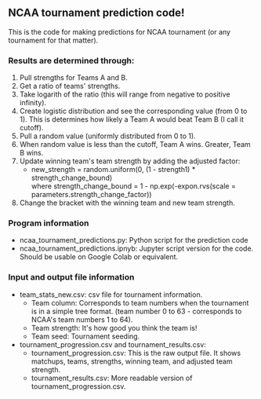 ## NCAA tournament prediction code!
This is the code for making predictions for NCAA tournament (or any tournament for that matter).

### Results are determined through:
1. Pull strengths for Teams A and B.
2. Get a ratio of teams' strengths.
3. Take logarith of the ratio (this will range from negative to positive infinity).
4. Create logistic distribution and see the corresponding value (from 0 to 1). This is determines how likely a Team A would beat Team B (I call it cutoff).
5. Pull a random value (uniformly distributed from 0 to 1).
6. When random value is less than the cutoff, Team A wins. Greater, Team B wins.
7. Update winning team's team strength by adding the adjusted factor: 
   * new_strength = random.uniform(0, (1 - strength1) * strength_change_bound)\
   where strength_change_bound = 1 - np.exp(-expon.rvs(scale = parameters.strength_change_factor))
9. Change the bracket with the winning team and new team strength.

### Program information
* ncaa_tournament_predictions.py: Python script for the prediction code 
* ncaa_tournament_predictions.ipnyb: Jupyter script version for the code. Should be usable on Google Colab or equivalent.

### Input and output file information
* team_stats_new.csv: csv file for tournament information. 
  * Team column: Corresponds to team numbers when the tournament is in a simple tree format. (team number 0 to 63 - corresponds to NCAA's team numbers 1 to 64).
  * Team strength: It's how good you think the team is!
  * Team seed: Tournament seeding. 
* tournament_progression.csv and tournament_results.csv:
  * tournament_progression.csv: This is the raw output file. It shows matchups, teams, strengths, winning team, and adjusted team strength.
  * tournament_results.csv: More readable version of tournament_progression.csv.
